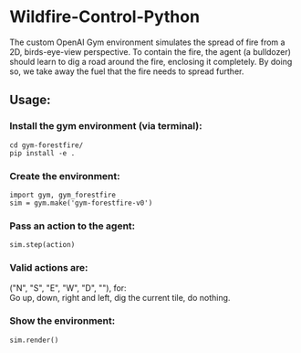 # Wildfire-Control-Python
The custom OpenAI Gym environment simulates the spread of fire from a 2D, birds-eye-view perspective. 
To contain the fire, the agent (a bulldozer) should learn to dig a road around the fire, enclosing it completely. 
By doing so, we take away the fuel that the fire needs to spread further.

## Usage:

### Install the gym environment (via terminal):
`cd gym-forestfire/`\
`pip install -e .`

### Create the environment:
`import gym, gym_forestfire`\
`sim = gym.make('gym-forestfire-v0')`

### Pass an action to the agent: 
`sim.step(action)`

### Valid actions are:
("N", "S", "E", "W", "D", ""), for:\
Go up, down, right and left, dig the current tile, do nothing.

### Show the environment:
`sim.render()`
